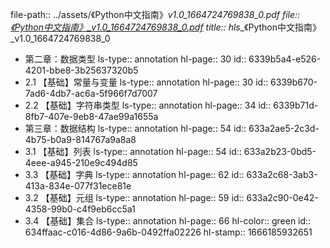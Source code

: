 file-path:: ../assets/《Python中文指南》_v1.0_1664724769838_0.pdf
file:: [《Python中文指南》_v1.0_1664724769838_0.pdf](../assets/《Python中文指南》_v1.0_1664724769838_0.pdf)
title:: hls__《Python中文指南》_v1.0_1664724769838_0

- 第二章：数据类型
  ls-type:: annotation
  hl-page:: 30
  id:: 6339b5a4-e526-4201-bbe8-3b25637320b5
- 2.1 【基础】常量与变量
  ls-type:: annotation
  hl-page:: 30
  id:: 6339b670-7ad6-4db7-ac6a-5f966f7d7007
- 2.2 【基础】字符串类型
  ls-type:: annotation
  hl-page:: 34
  id:: 6339b71d-8fb7-407e-9eb8-47ae99a1655a
- 第三章：数据结构
  ls-type:: annotation
  hl-page:: 54
  id:: 633a2ae5-2c3d-4b75-b0a9-814767a9a8a8
- 3.1 【基础】列表
  ls-type:: annotation
  hl-page:: 54
  id:: 633a2b23-0bd5-4eee-a945-210e9c494d85
- 3.3 【基础】字典
  ls-type:: annotation
  hl-page:: 62
  id:: 633a2c68-3ab3-413a-834e-077f31ece81e
- 3.2 【基础】元组
  ls-type:: annotation
  hl-page:: 59
  id:: 633a2c90-0e42-4358-99b0-c4f9eb6cc5a1
- 3.4 【基础】集合
  ls-type:: annotation
  hl-page:: 66
  hl-color:: green
  id:: 634ffaac-c016-4d86-9a6b-0492ffa02226
  hl-stamp:: 1666185932651